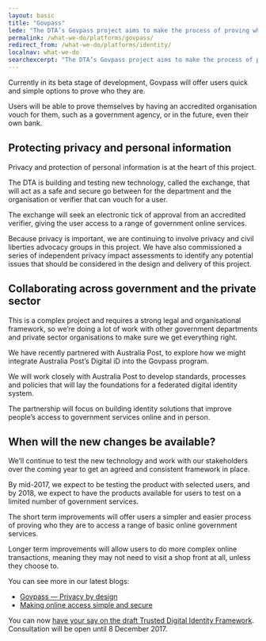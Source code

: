 ```yaml
---
layout: basic
title: "Govpass"
lede: "The DTA’s Govpass project aims to make the process of proving who you are to government services online simple, safe and secure."
permalink: /what-we-do/platforms/govpass/
redirect_from: /what-we-do/platforms/identity/
localnav: what-we-do
searchexcerpt: "The DTA’s Govpass project aims to make the process of proving who you are to government services online simple, safe and secure."
---
```


Currently in its beta stage of development, Govpass will offer users quick and simple options to prove who they are.

Users will be able to prove themselves by having an accredited organisation vouch for them, such as a government agency, or in the future, even their own bank.

## Protecting privacy and personal information

Privacy and protection of personal information is at the heart of this project.

The DTA is building and testing new technology, called the exchange, that will act as a safe and secure go between for the department and the organisation or verifier that can vouch for a user.

The exchange will seek an electronic tick of approval from an accredited verifier, giving the user access to a range of government online services.

Because privacy is important, we are continuing to involve privacy and civil liberties advocacy groups in this project.
We have also commissioned a series of independent privacy impact assessments to identify any potential issues that should be considered in the design and delivery of this project.

## Collaborating across government and the private sector

This is a complex project and requires a strong legal and organisational framework, so we’re doing a lot of work with other government departments and private sector organisations to make sure we get everything right. 

We have recently partnered with Australia Post, to explore how we might integrate Australia Post’s Digital iD into the Govpass program. 

We will work closely with Australia Post to develop standards, processes and policies that will lay the foundations for a federated digital identity system. 

The partnership will focus on building identity solutions that improve people’s access to government services online and in person. 
 
## When will the new changes be available?

We’ll continue to test the new technology and work with our stakeholders over the coming year to get an agreed and consistent framework in place.

By mid-2017, we expect to be testing the product with selected users, and by 2018, we expect to have the products available for users to test on a limited number of government services.

The short term improvements will offer users a simpler and easier process of proving who they are to access a range of basic online government services.

Longer term improvements will allow users to do more complex online transactions, meaning they may not need to visit a shop front at all, unless they choose to.

You can see more in our latest blogs:

- [Govpass — Privacy by design](https://www.dta.gov.au/blog/govpass-privacy-by-design/)
- [Making online access simple and secure](https://www.dta.gov.au/blog/govpass/)


You can now [have your say on the draft Trusted Digital Identity Framework](https://engage.digital.gov.au/). Consultation will be open until 8 December 2017.
